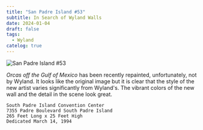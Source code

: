 ```yaml
---
title: "San Padre Island #53"
subtitle: In Search of Wyland Walls
date: 2024-01-04
draft: false
tags:
  - Wyland
catelog: true
---
```



![San Padre Island #53](../images/53-san_padre_island.jpg)

_Orcas off the Gulf of Mexico_ has been recently repainted, unfortunately, not by Wyland. It looks like the original image but it is clear that the style of the new artist varies significantly from Wyland's. The vibrant colors of the new wall and the detail in the scene look great.

```
South Padre Island Convention Center 
7355 Padre Boulevard South Padre Island
265 Feet Long x 25 Feet High
Dedicated March 14, 1994
```